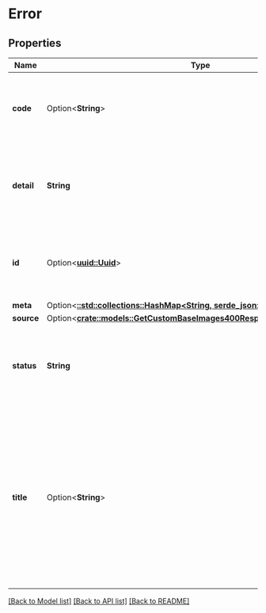 # Error

## Properties

Name | Type | Description | Notes
------------ | ------------- | ------------- | -------------
**code** | Option<**String**> | An application-specific error code, expressed as a string value. | [optional]
**detail** | **String** | A human-readable explanation specific to this occurrence of the problem. | 
**id** | Option<[**uuid::Uuid**](uuid::Uuid.md)> | A unique identifier for this particular occurrence of the problem. | [optional]
**meta** | Option<[**::std::collections::HashMap<String, serde_json::Value>**](serde_json::Value.md)> |  | [optional]
**source** | Option<[**crate::models::GetCustomBaseImages400ResponseErrorsInnerSource**](getCustomBaseImages_400_response_errors_inner_source.md)> |  | [optional]
**status** | **String** | The HTTP status code applicable to this problem, expressed as a string value. | 
**title** | Option<**String**> | A short, human-readable summary of the problem that SHOULD NOT change from occurrence to occurrence of the problem, except for purposes of localization. | [optional]

[[Back to Model list]](../README.md#documentation-for-models) [[Back to API list]](../README.md#documentation-for-api-endpoints) [[Back to README]](../README.md)


